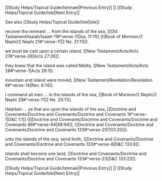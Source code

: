 [[Study Helps/Topical Guide/Ishmael|Previous Entry]]  ||  [[Study Helps/Topical Guide/Isle|Next Entry]]

 See also [[Study Helps/Topical Guide/Isle|Isle]]

 recover the remnant ... from the islands of the sea, [[Old Testament/Isaiah/Isaiah 11#^verse-11|Isa. 11:11]] ([[Book of Mormon/2 Nephi/2 Nephi 21#^verse-11|2 Ne. 21:11]]).

 we must be cast upon a certain island, [[New Testament/Acts/Acts 27#^verse-26|Acts 27:26]].

 they knew that the island was called Melita, [[New Testament/Acts/Acts 28#^verse-1|Acts 28:1]].

 mountain and island were moved, [[New Testament/Revelation/Revelation 6#^verse-14|Rev. 6:14]].

 I command all men ... in the islands of the sea, [[Book of Mormon/2 Nephi/2 Nephi 29#^verse-11|2 Ne. 29:11]].

 Hearken ... ye that are upon the islands of the sea, [[Doctrine and Covenants/Doctrine and Covenants/Doctrine and Covenants 1#^verse-1|D&C 1:1]] ([[Doctrine and Covenants/Doctrine and Covenants/Doctrine and Covenants 88#^verse-94|88:94]]; [[Doctrine and Covenants/Doctrine and Covenants/Doctrine and Covenants 133#^verse-20|133:20]]).

 unto the islands of the sea; send forth, [[Doctrine and Covenants/Doctrine and Covenants/Doctrine and Covenants 133#^verse-8|D&C 133:8]].

 islands shall become one land, [[Doctrine and Covenants/Doctrine and Covenants/Doctrine and Covenants 133#^verse-23|D&C 133:23]].

[[Study Helps/Topical Guide/Ishmael|Previous Entry]]  ||  [[Study Helps/Topical Guide/Isle|Next Entry]]